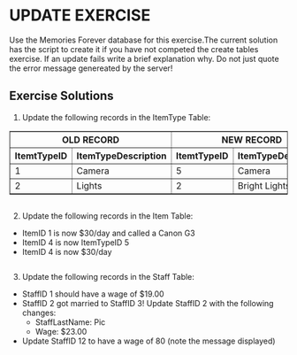 # UPDATE EXERCISE
Use the Memories Forever database for this exercise.The current solution has the script to create it if you have not competed the create tables exercise. If an update fails write a brief explanation why. Do not just quote the error message genereated by the server!

## Exercise Solutions
1. Update the following records in the ItemType Table:<br>

<table border="1">
    <thead>
        <tr>
            <th colspan="2">OLD RECORD</th>
            <th colspan="2">NEW RECORD</th>
        </tr>
        <tr>
            <th>ItemtTypeID</th>
            <th>ItemTypeDescription</th>
            <th>ItemtTypeID</th>
            <th>ItemTypeDescription</th>
        </tr>
    </thead>
    <tbody>
        <tr>
            <td>1</td>
            <td>Camera</td>
            <td>5</td>
            <td>Camera</td>
        </tr>
        <tr>
            <td>2</td>
            <td>Lights</td>
            <td>2</td>
            <td>Bright Lights</td>
        </tr>
    </tbody>
</table>

```sql

```

2. Update the following records in the Item Table:<br>
* ItemID 1 is now $30/day and called a Canon G3
* ItemID 4 is now ItemTypeID 5
* ItemID 4 is now $30/day

```sql

```

3. Update the following records in the Staff Table:<br>
* StaffID 1 should have a wage of $19.00
* StaffID 2 got married to StaffID 3! Update StaffID 2 with the following changes:
  * StaffLastName: Pic
  * Wage: $23.00
* Update StaffID 12 to have a wage of 80 (note the message displayed)

```sql

```
